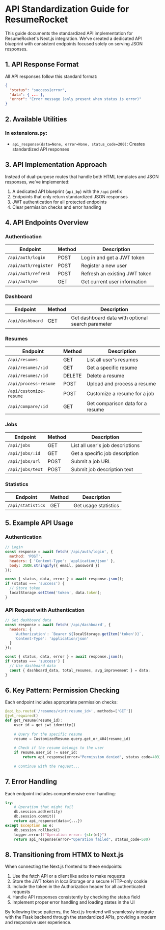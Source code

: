 # API Standardization Guide for ResumeRocket

This guide documents the standardized API implementation for ResumeRocket's Next.js integration. We've created a dedicated API blueprint with consistent endpoints focused solely on serving JSON responses.

## 1. API Response Format

All API responses follow this standard format:

```json
{
  "status": "success|error",
  "data": { ... },
  "error": "Error message (only present when status is error)"
}
```

## 2. Available Utilities

### In extensions.py:

- `api_response(data=None, error=None, status_code=200)`: Creates standardized API responses

## 3. API Implementation Approach

Instead of dual-purpose routes that handle both HTML templates and JSON responses, we've implemented:

1. A dedicated API blueprint (`api_bp`) with the `/api` prefix
2. Endpoints that only return standardized JSON responses
3. JWT authentication for all protected endpoints
4. Clear permission checks and error handling

## 4. API Endpoints Overview

### Authentication

| Endpoint | Method | Description |
|----------|--------|-------------|
| `/api/auth/login` | POST | Log in and get a JWT token |
| `/api/auth/register` | POST | Register a new user |
| `/api/auth/refresh` | POST | Refresh an existing JWT token |
| `/api/auth/me` | GET | Get current user information |

### Dashboard

| Endpoint | Method | Description |
|----------|--------|-------------|
| `/api/dashboard` | GET | Get dashboard data with optional search parameter |

### Resumes

| Endpoint | Method | Description |
|----------|--------|-------------|
| `/api/resumes` | GET | List all user's resumes |
| `/api/resumes/:id` | GET | Get a specific resume |
| `/api/resumes/:id` | DELETE | Delete a resume |
| `/api/process-resume` | POST | Upload and process a resume |
| `/api/customize-resume` | POST | Customize a resume for a job |
| `/api/compare/:id` | GET | Get comparison data for a resume |

### Jobs

| Endpoint | Method | Description |
|----------|--------|-------------|
| `/api/jobs` | GET | List all user's job descriptions |
| `/api/jobs/:id` | GET | Get a specific job description |
| `/api/jobs/url` | POST | Submit a job URL |
| `/api/jobs/text` | POST | Submit job description text |

### Statistics

| Endpoint | Method | Description |
|----------|--------|-------------|
| `/api/statistics` | GET | Get usage statistics |

## 5. Example API Usage

### Authentication

```javascript
// Login
const response = await fetch('/api/auth/login', {
  method: 'POST',
  headers: { 'Content-Type': 'application/json' },
  body: JSON.stringify({ email, password })
});

const { status, data, error } = await response.json();
if (status === 'success') {
  // Store token
  localStorage.setItem('token', data.token);
}
```

### API Request with Authentication

```javascript
// Get dashboard data
const response = await fetch('/api/dashboard', {
  headers: { 
    'Authorization': `Bearer ${localStorage.getItem('token')}`,
    'Content-Type': 'application/json'
  }
});

const { status, data, error } = await response.json();
if (status === 'success') {
  // Use dashboard data
  const { dashboard_data, total_resumes, avg_improvement } = data;
}
```

## 6. Key Pattern: Permission Checking

Each endpoint includes appropriate permission checks:

```python
@api_bp.route('/resumes/<int:resume_id>', methods=['GET'])
@jwt_required()
def get_resume(resume_id):
    user_id = get_jwt_identity()
    
    # Query for the specific resume
    resume = CustomizedResume.query.get_or_404(resume_id)
    
    # Check if the resume belongs to the user
    if resume.user_id != user_id:
        return api_response(error="Permission denied", status_code=403)
    
    # Continue with the request...
```

## 7. Error Handling

Each endpoint includes comprehensive error handling:

```python
try:
    # Operation that might fail
    db.session.add(entity)
    db.session.commit()
    return api_response(data={...})
except Exception as e:
    db.session.rollback()
    logger.error(f"Operation error: {str(e)}")
    return api_response(error="Operation failed", status_code=500)
```

## 8. Transitioning from HTMX to Next.js

When connecting the Next.js frontend to these endpoints:

1. Use the fetch API or a client like axios to make requests
2. Store the JWT token in localStorage or a secure HTTP-only cookie
3. Include the token in the Authorization header for all authenticated requests
4. Handle API responses consistently by checking the status field
5. Implement proper error handling and loading states in the UI

By following these patterns, the Next.js frontend will seamlessly integrate with the Flask backend through the standardized APIs, providing a modern and responsive user experience.